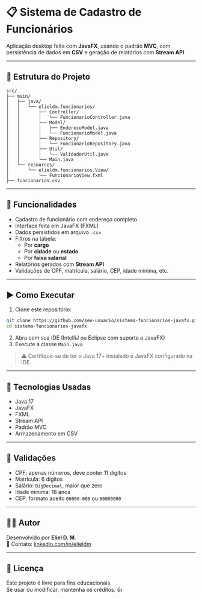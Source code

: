 # 📋 Sistema de Cadastro de Funcionários

Aplicação desktop feita com **JavaFX**, usando o padrão **MVC**, com persistência de dados em **CSV** e geração de relatórios com **Stream API**.

---

## 📁 Estrutura do Projeto

```
src/
├── main/
│   ├── java/
│   │   └── elieldm.funcionarios/
│   │       ├── Controller/
│   │       │   └── FuncionarioController.java
│   │       ├── Model/
│   │       │   ├── EnderecoModel.java
│   │       │   └── FuncionarioModel.java
│   │       ├── Repository/
│   │       │   └── FuncionarioRepository.java
│   │       ├── Util/
│   │       │   └── ValidadorUtil.java
│   │       └── Main.java
│   └── resources/
│       └── elieldm.funcionarios.View/
│           └── FuncionarioView.fxml
├── funcionarios.csv
```

---

## 🔧 Funcionalidades

- Cadastro de funcionário com endereço completo
- Interface feita em JavaFX (FXML)
- Dados persistidos em arquivo `.csv`
- Filtros na tabela:
  - Por **cargo**
  - Por **cidade** ou **estado**
  - Por **faixa salarial**
- Relatórios gerados com **Stream API**
- Validações de CPF, matrícula, salário, CEP, idade mínima, etc.

---

## ▶️ Como Executar

1. Clone este repositório:

```bash
git clone https://github.com/seu-usuario/sistema-funcionarios-javafx.git
cd sistema-funcionarios-javafx
```

2. Abra com sua IDE (IntelliJ ou Eclipse com suporte a JavaFX)
3. Execute a classe `Main.java`

> ⚠️ Certifique-se de ter o Java 17+ instalado e JavaFX configurado na IDE.

---

## 🧪 Tecnologias Usadas

- Java 17
- JavaFX
- FXML
- Stream API
- Padrão MVC
- Armazenamento em CSV

---

## 🧠 Validações

- CPF: apenas números, deve conter 11 dígitos
- Matrícula: 6 dígitos
- Salário: `BigDecimal`, maior que zero
- Idade mínima: 18 anos
- CEP: formato aceito `00000-000` ou `00000000`

---

## 👨‍💻 Autor

Desenvolvido por **Eliel D. M.**  
📧 Contato: [linkedin.com/in/elieldm](https://linkedin.com/in/elieldm)

---

## 📄 Licença

Este projeto é livre para fins educacionais.  
Se usar ou modificar, mantenha os créditos. 👍
